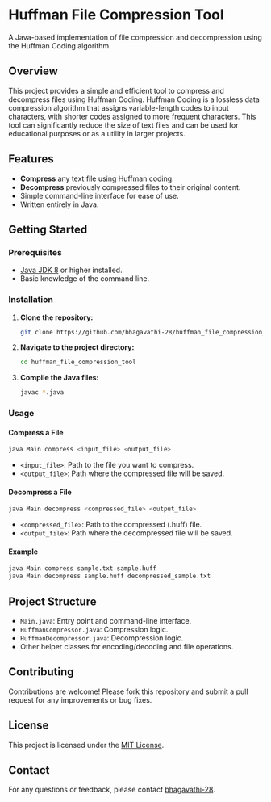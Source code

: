 # Huffman File Compression Tool

A Java-based implementation of file compression and decompression using the Huffman Coding algorithm.

## Overview

This project provides a simple and efficient tool to compress and decompress files using Huffman Coding. Huffman Coding is a lossless data compression algorithm that assigns variable-length codes to input characters, with shorter codes assigned to more frequent characters. This tool can significantly reduce the size of text files and can be used for educational purposes or as a utility in larger projects.

## Features

- **Compress** any text file using Huffman coding.
- **Decompress** previously compressed files to their original content.
- Simple command-line interface for ease of use.
- Written entirely in Java.

## Getting Started

### Prerequisites

- [Java JDK 8](https://www.oracle.com/java/technologies/javase/javase-jdk8-downloads.html) or higher installed.
- Basic knowledge of the command line.

### Installation

1. **Clone the repository:**
   ```sh
   git clone https://github.com/bhagavathi-28/huffman_file_compression_tool.git
   ```
2. **Navigate to the project directory:**
   ```sh
   cd huffman_file_compression_tool
   ```
3. **Compile the Java files:**
   ```sh
   javac *.java
   ```

### Usage

#### Compress a File

```sh
java Main compress <input_file> <output_file>
```

- `<input_file>`: Path to the file you want to compress.
- `<output_file>`: Path where the compressed file will be saved.

#### Decompress a File

```sh
java Main decompress <compressed_file> <output_file>
```

- `<compressed_file>`: Path to the compressed (.huff) file.
- `<output_file>`: Path where the decompressed file will be saved.

#### Example

```sh
java Main compress sample.txt sample.huff
java Main decompress sample.huff decompressed_sample.txt
```

## Project Structure

- `Main.java`: Entry point and command-line interface.
- `HuffmanCompressor.java`: Compression logic.
- `HuffmanDecompressor.java`: Decompression logic.
- Other helper classes for encoding/decoding and file operations.

## Contributing

Contributions are welcome! Please fork this repository and submit a pull request for any improvements or bug fixes.

## License

This project is licensed under the [MIT License](LICENSE).

## Contact

For any questions or feedback, please contact [bhagavathi-28](https://github.com/bhagavathi-28).
